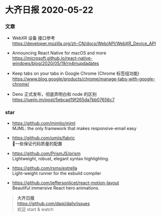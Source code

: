 # 大齐日报 2020-05-22

### 文章

- WebXR 设备 接口参考  
  https://developer.mozilla.org/zh-CN/docs/Web/API/WebXR_Device_API

- Announcing React Native for macOS and more  
  https://microsoft.github.io/react-native-windows/blog/2020/05/19/rn4mupdadates

- Keep tabs on your tabs in Google Chrome (Chrome 标签组功能)  
  https://www.blog.google/products/chrome/manage-tabs-with-google-chrome/

- Deno 正式发布，彻底弄明白和 node 的区别
  https://juejin.im/post/5ebcad19f265da7bb07656c7

### star

- https://github.com/mjmlio/mjml  
  MJML: the only framework that makes responsive-email easy

- https://github.com/umijs/fabric  
  💪一些保证代码质量的配置

- https://github.com/PrismJS/prism  
  Lightweight, robust, elegant syntax highlighting.

- https://github.com/rsms/estrella  
  Light-weight runner for the esbuild compiler

- https://github.com/jeffersonlicet/react-motion-layout  
  Beautiful immersive React hero animations.

> **大齐日报**  
> https://github.com/daqi/daily/issues  
> 欢迎 start & watch
